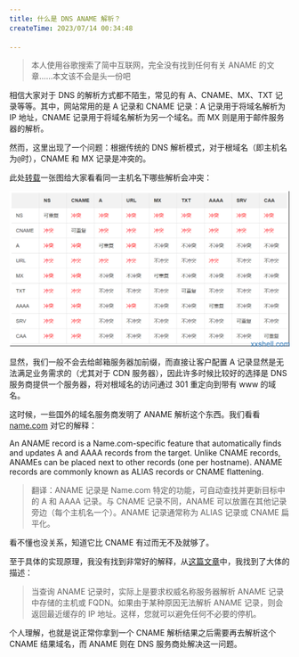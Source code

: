 ```yaml
---
title: 什么是 DNS ANAME 解析？
createTime: 2023/07/14 00:34:48

---
```


> 本人使用谷歌搜索了简中互联网，完全没有找到任何有关 ANAME 的文章……本文该不会是头一份吧

相信大家对于 DNS 的解析方式都不陌生，常见的有 A、CNAME、MX、TXT 记录等等。其中，网站常用的是 A 记录和 CNAME 记录：A 记录用于将域名解析为 IP 地址，CNAME 记录用于将域名解析为另一个域名。而 MX 则是用于邮件服务器的解析。

然而，这里出现了一个问题：根据传统的 DNS 解析模式，对于根域名（即主机名为`@`时），CNAME 和 MX 记录是冲突的。

此处[转载](https://www.xxshell.com/2542.html)一张图给大家看看同一主机名下哪些解析会冲突：

![](../images/c424661ffd8d57f43fcd2e18e29a66c5.png)

显然，我们一般不会去给邮箱服务器加前缀，而直接让客户配置 A 记录显然是无法满足业务需求的（尤其对于 CDN 服务器），因此许多时候比较好的选择是 DNS 服务商提供一个服务器，将对根域名的访问通过 301 重定向到带有 www 的域名。

这时候，一些国外的域名服务商发明了 ANAME 解析这个东西。我们看看 [name.com](https://www.name.com/support/articles/115010493967-adding-an-aname-alias-record) 对它的解释：

An ANAME record is a Name.com-specific feature that automatically finds and updates A and AAAA records from the target. Unlike CNAME records, ANAMEs can be placed next to other records (one per hostname). ANAME records are commonly known as ALIAS records or CNAME flattening.

> 翻译：ANAME 记录是 Name.com 特定的功能，可自动查找并更新目标中的 A 和 AAAA 记录。与 CNAME 记录不同，ANAME 可以放置在其他记录旁边（每个主机名一个）。ANAME 记录通常称为 ALIAS 记录或 CNAME 扁平化。

看不懂也没关系，知道它比 CNAME 有过而无不及就够了。

至于具体的实现原理，我没有找到非常好的解释，从[这篇文章](https://constellix.com/news/what-is-an-aname-record)中，我找到了大体的描述：

> 当查询 ANAME 记录时，实际上是要求权威名称服务器解析 ANAME 记录中存储的主机或 FQDN。如果由于某种原因无法解析 ANAME 记录，则会返回最近缓存的 IP 地址。这样，您就可以避免任何不必要的停机。

个人理解，也就是说正常你拿到一个 CNAME 解析结果之后需要再去解析这个 CNAME 结果域名，而 ANAME 则在 DNS 服务商处解决这一问题。
